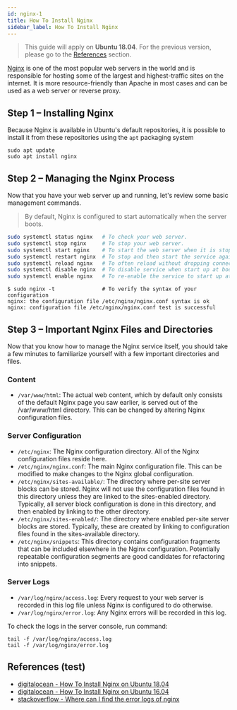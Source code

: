 ```yaml
---
id: nginx-1
title: How To Install Nginx
sidebar_label: How To Install Nginx
---
```


> This guide will apply on **Ubuntu 18.04**. For the previous version, please go to the [References](#references) section.

[Nginx](https://www.nginx.com/) is one of the most popular web servers in the world and is responsible for hosting some of the largest and highest-traffic sites on the internet. It is more resource-friendly than Apache in most cases and can be used as a web server or reverse proxy.

## Step 1 – Installing Nginx

Because Nginx is available in Ubuntu's default repositories, it is possible to install it from these repositories using the `apt` packaging system

```shell
sudo apt update
sudo apt install nginx
```

## Step 2 – Managing the Nginx Process

Now that you have your web server up and running, let's review some basic management commands.

> By default, Nginx is configured to start automatically when the server boots.

```sh
sudo systemctl status nginx   # To check your web server.
sudo systemctl stop nginx     # To stop your web server.
sudo systemctl start nginx    # To start the web server when it is stopped.
sudo systemctl restart nginx  # To stop and then start the service again.
sudo systemctl reload nginx   # To often reload without dropping connections.
sudo systemctl disable nginx  # To disable service when start up at boot.
sudo systemctl enable nginx   # To re-enable the service to start up at boot.
```

```shell
$ sudo nginx -t               # To verify the syntax of your configuration
nginx: the configuration file /etc/nginx/nginx.conf syntax is ok
nginx: configuration file /etc/nginx/nginx.conf test is successful
```

## Step 3 – Important Nginx Files and Directories

Now that you know how to manage the Nginx service itself, you should take a few minutes to familiarize yourself with a few important directories and files.

### Content

- `/var/www/html`: The actual web content, which by default only consists of the default Nginx page you saw earlier, is served out of the /var/www/html directory. This can be changed by altering Nginx configuration files.

### Server Configuration

- `/etc/nginx`: The Nginx configuration directory. All of the Nginx configuration files reside here.
- `/etc/nginx/nginx.conf`: The main Nginx configuration file. This can be modified to make changes to the Nginx global configuration.
- `/etc/nginx/sites-available/`: The directory where per-site server blocks can be stored. Nginx will not use the configuration files found in this directory unless they are linked to the sites-enabled directory. Typically, all server block configuration is done in this directory, and then enabled by linking to the other directory.
- `/etc/nginx/sites-enabled/`: The directory where enabled per-site server blocks are stored. Typically, these are created by linking to configuration files found in the sites-available directory.
- `/etc/nginx/snippets`: This directory contains configuration fragments that can be included elsewhere in the Nginx configuration. Potentially repeatable configuration segments are good candidates for refactoring into snippets.

### Server Logs

- `/var/log/nginx/access.log`: Every request to your web server is recorded in this log file unless Nginx is configured to do otherwise.
- `/var/log/nginx/error.log`: Any Nginx errors will be recorded in this log.

To check the logs in the server console, run command:

```shell
tail -f /var/log/nginx/access.log
tail -f /var/log/nginx/error.log
```

## References (test)

- [digitalocean - How To Install Nginx on Ubuntu 18.04](https://www.digitalocean.com/community/tutorials/how-to-install-nginx-on-ubuntu-18-04/)
- [digitalocean - How To Install Nginx on Ubuntu 16.04](https://www.digitalocean.com/community/tutorials/how-to-install-nginx-on-ubuntu-16-04)
- [stackoverflow - Where can I find the error logs of nginx](https://stackoverflow.com/questions/1706111/where-can-i-find-the-error-logs-of-nginx-using-fastcgi-and-django)
